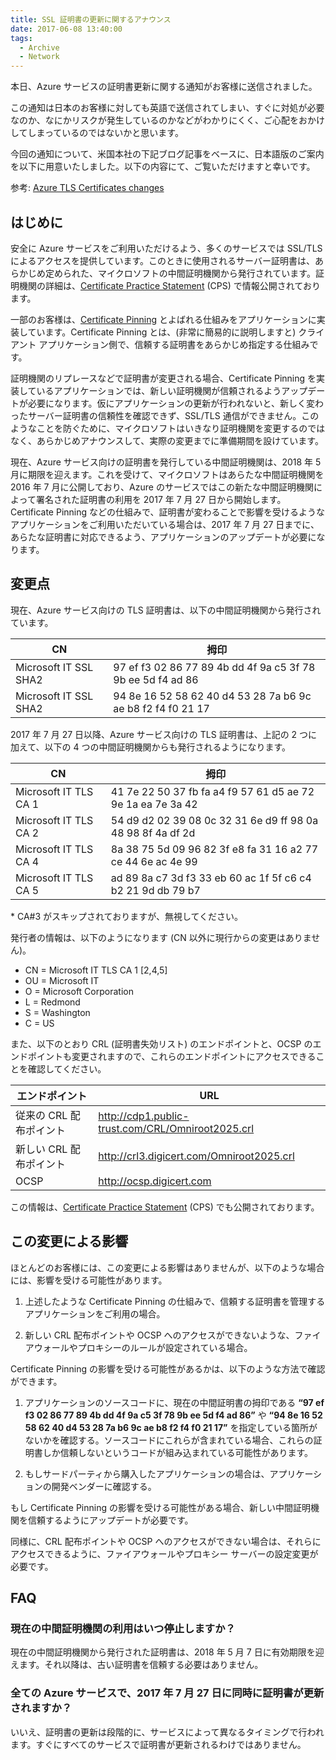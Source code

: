 ```yaml
---
title: SSL 証明書の更新に関するアナウンス
date: 2017-06-08 13:40:00 
tags:
  - Archive
  - Network
---
```


本日、Azure サービスの証明書更新に関する通知がお客様に送信されました。

この通知は日本のお客様に対しても英語で送信されてしまい、すぐに対処が必要なのか、なにかリスクが発生しているのかなどがわかりにくく、ご心配をおかけしてしまっているのではないかと思います。

今回の通知について、米国本社の下記ブログ記事をベースに、日本語版のご案内を以下に用意いたしました。以下の内容にて、ご覧いただけますと幸いです。

参考: [Azure TLS Certificates changes](https://blogs.technet.microsoft.com/kv/2017/04/20/azure-tls-certificates-changes/?WT.mc_id=azurebg_email_Trans_33716_1407_SSL_Intermediate_Cert_Change)

## はじめに

安全に Azure サービスをご利用いただけるよう、多くのサービスでは SSL/TLS によるアクセスを提供しています。このときに使用されるサーバー証明書は、あらかじめ定められた、マイクロソフトの中間証明機関から発行されています。証明機関の詳細は、[Certificate Practice Statement](https://www.microsoft.com/pki/mscorp/cps/) (CPS) で情報公開されております。

一部のお客様は、[Certificate Pinning](https://www.owasp.org/index.php/Certificate_and_Public_Key_Pinning) とよばれる仕組みをアプリケーションに実装しています。Certificate Pinning とは、(非常に簡易的に説明しますと) クライアント アプリケーション側で、信頼する証明書をあらかじめ指定する仕組みです。

証明機関のリプレースなどで証明書が変更される場合、Certificate Pinning を実装しているアプリケーションでは、新しい証明機関が信頼されるようアップデートが必要になります。仮にアプリケーションの更新が行われないと、新しく変わったサーバー証明書の信頼性を確認できず、SSL/TLS 通信ができません。このようなことを防ぐために、マイクロソフトはいきなり証明機関を変更するのではなく、あらかじめアナウンスして、実際の変更までに準備期間を設けています。

現在、Azure サービス向けの証明書を発行している中間証明機関は、2018 年 5 月に期限を迎えます。これを受けて、マイクロソフトはあらたな中間証明機関を 2016 年 7 月に公開しており、Azure のサービスではこの新たな中間証明機関によって署名された証明書の利用を 2017 年 7 月 27 日から開始します。Certificate Pinning などの仕組みで、証明書が変わることで影響を受けるようなアプリケーションをご利用いただいている場合は、2017 年 7 月 27 日までに、あらたな証明書に対応できるよう、アプリケーションのアップデートが必要になります。

## 変更点

現在、Azure サービス向けの TLS 証明書は、以下の中間証明機関から発行されています。

|  CN | 拇印  |
|---|---|
| Microsoft IT SSL SHA2  | 97 ef f3 02 86 77 89 4b dd 4f 9a c5 3f 78 9b ee 5d f4 ad 86  |
| Microsoft IT SSL SHA2 | 94 8e 16 52 58 62 40 d4 53 28 7a b6 9c ae b8 f2 f4 f0 21 17  |

2017 年 7 月 27 日以降、Azure サービス向けの TLS 証明書は、上記の 2 つに加えて、以下の 4 つの中間証明機関からも発行されるようになります。

|  CN | 拇印  |
|---|---|
| Microsoft IT TLS CA 1 | 41 7e 22 50 37 fb fa a4 f9 57 61 d5 ae 72 9e 1a ea 7e 3a 42 |
| Microsoft IT TLS CA 2 | 54 d9 d2 02 39 08 0c 32 31 6e d9 ff 98 0a 48 98 8f 4a df 2d |
| Microsoft IT TLS CA 4 | 8a 38 75 5d 09 96 82 3f e8 fa 31 16 a2 77 ce 44 6e ac 4e 99 |
| Microsoft IT TLS CA 5 | ad 89 8a c7 3d f3 33 eb 60 ac 1f 5f c6 c4 b2 21 9d db 79 b7 |

\* CA#3 がスキップされておりますが、無視してください。

発行者の情報は、以下のようになります (CN 以外に現行からの変更はありません)。

*   CN = Microsoft IT TLS CA 1 \[2,4,5\]
*   OU = Microsoft IT
*   O = Microsoft Corporation
*   L = Redmond
*   S = Washington
*   C = US

また、以下のとおり CRL (証明書失効リスト) のエンドポイントと、OCSP のエンドポイントも変更されますので、これらのエンドポイントにアクセスできることを確認してください。

| エンドポイント | URL |
|---|---|
| 従来の CRL 配布ポイント | http://cdp1.public-trust.com/CRL/Omniroot2025.crl |
| 新しい CRL 配布ポイント | http://crl3.digicert.com/Omniroot2025.crl |
| OCSP | http://ocsp.digicert.com |

この情報は、[Certificate Practice Statement](https://www.microsoft.com/pki/mscorp/cps/) (CPS) でも公開されております。

## この変更による影響

ほとんどのお客様には、この変更による影響はありませんが、以下のような場合には、影響を受ける可能性があります。

1.  上述したような Certificate Pinning の仕組みで、信頼する証明書を管理するアプリケーションをご利用の場合。

2.  新しい CRL 配布ポイントや OCSP へのアクセスができないような、ファイアウォールやプロキシーのルールが設定されている場合。

Certificate Pinning の影響を受ける可能性があるかは、以下のような方法で確認ができます。

1.  アプリケーションのソースコードに、現在の中間証明書の拇印である **“97 ef f3 02 86 77 89 4b dd 4f 9a c5 3f 78 9b ee 5d f4 ad 86”** や **“94 8e 16 52 58 62 40 d4 53 28 7a b6 9c ae b8 f2 f4 f0 21 17”** を指定している箇所がないかを確認する。ソースコードにこれらが含まれている場合、これらの証明書しか信頼しないというコードが組み込まれている可能性があります。

2.  もしサードパーティから購入したアプリケーションの場合は、アプリケーションの開発ベンダーに確認する。

もし Certificate Pinning の影響を受ける可能性がある場合、新しい中間証明機関を信頼するようにアップデートが必要です。

同様に、CRL 配布ポイントや OCSP へのアクセスができない場合は、それらにアクセスできるように、ファイアウォールやプロキシー サーバーの設定変更が必要です。

## FAQ

### 現在の中間証明機関の利用はいつ停止しますか？

現在の中間証明機関から発行された証明書は、2018 年 5 月 7 日に有効期限を迎えます。それ以降は、古い証明書を信頼する必要はありません。

### 全ての Azure サービスで、2017 年 7 月 27 日に同時に証明書が更新されますか？

いいえ、証明書の更新は段階的に、サービスによって異なるタイミングで行われます。すぐにすべてのサービスで証明書が更新されるわけではありません。